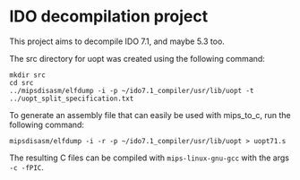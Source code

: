 # IDO decompilation project

This project aims to decompile IDO 7.1, and maybe 5.3 too.

The src directory for uopt was created using the following command:

```
mkdir src
cd src
../mipsdisasm/elfdump -i -p ~/ido7.1_compiler/usr/lib/uopt -t ../uopt_split_specification.txt
```

To generate an assembly file that can easily be used with mips_to_c, run the following command:

```
mipsdisasm/elfdump -i -r -p ~/ido7.1_compiler/usr/lib/uopt > uopt71.s
```

The resulting C files can be compiled with `mips-linux-gnu-gcc` with the args `-c -fPIC`.
